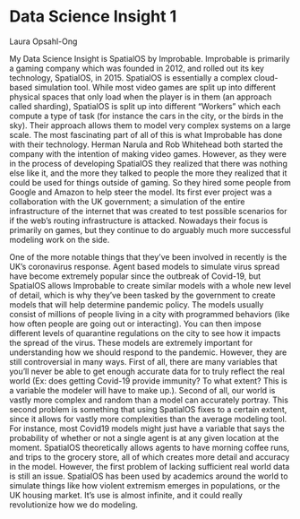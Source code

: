 # Data Science Insight 1
Laura Opsahl-Ong

  My Data Science Insight is SpatialOS by Improbable. Improbable is primarily a gaming company which was founded in 2012, and rolled out its key technology, SpatialOS, in 2015. SpatialOS is essentially a complex cloud-based simulation tool. While most video games are split up into different physical spaces that only load when the player is in them (an approach called sharding), SpatialOS is split up into different “Workers” which each compute a type of task (for instance the cars in the city, or the birds in the sky). Their approach allows them to model very complex systems on a large scale. The most fascinating part of all of this is what Improbable has done with their technology. Herman Narula and Rob Whitehead both started the company with the intention of making video games. However, as they were in the process of developing SpatialOS they realized that there was nothing else like it, and the more they talked to people the more they realized that it could be used for things outside of gaming. So they hired some people from Google and Amazon to help steer the model. Its first ever project was a collaboration with the UK government; a simulation of the entire infrastructure of the internet that was created to test possible scenarios for if the web’s routing infrastructure is attacked. Nowadays their focus is primarily on games, but they continue to do arguably much more successful modeling work on the side. 
  
  One of the more notable things that they’ve been involved in recently is the UK’s coronavirus response. Agent based models to simulate virus spread have become extremely popular since the outbreak of Covid-19, but SpatialOS allows Improbable to create similar models with a whole new level of detail, which is why they’ve been tasked by the government to create models that will help determine pandemic policy. The models usually consist of millions of people living in a city with programmed behaviors (like how often people are going out or interacting). You can then impose different levels of quarantine regulations on the city to see how it impacts the spread of the virus. These models are extremely important for understanding how we should respond to the pandemic. However, they are still controversial in many ways. First of all, there are many variables that you’ll never be able to get enough accurate data for to truly reflect the real world (Ex: does getting Covid-19 provide immunity? To what extent? This is a variable the modeler will have to make up.). Second of all, our world is vastly more complex and random than a model can accurately portray. This second problem is something that using SpatialOS fixes to a certain extent, since it allows for vastly more complexities than the average modeling tool. For instance, most Covid19 models might just have a variable that says the probability of whether or not a single agent is at any given location at the moment. SpatialOS theoretically allows agents to have morning coffee runs, and trips to the grocery store, all of which creates more detail and accuracy in the model. However, the first problem of lacking sufficient real world data is still an issue. SpatialOS has been used by academics around the world to simulate things like how violent extremism emerges in populations, or the UK housing market. It’s use is almost infinite, and it could really revolutionize how we do modeling. 
